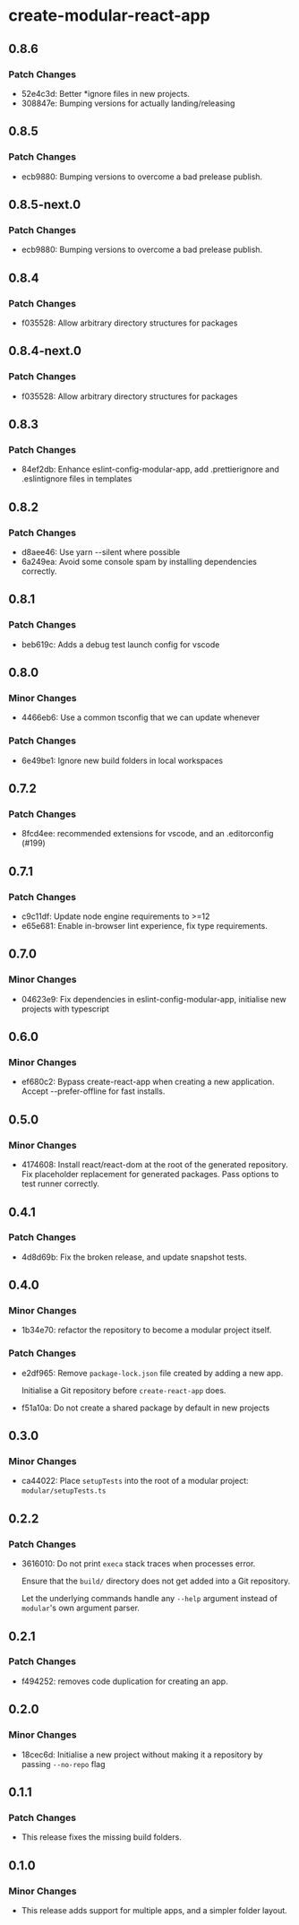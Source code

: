 # create-modular-react-app

## 0.8.6

### Patch Changes

- 52e4c3d: Better \*ignore files in new projects.
- 308847e: Bumping versions for actually landing/releasing

## 0.8.5

### Patch Changes

- ecb9880: Bumping versions to overcome a bad prelease publish.

## 0.8.5-next.0

### Patch Changes

- ecb9880: Bumping versions to overcome a bad prelease publish.

## 0.8.4

### Patch Changes

- f035528: Allow arbitrary directory structures for packages

## 0.8.4-next.0

### Patch Changes

- f035528: Allow arbitrary directory structures for packages

## 0.8.3

### Patch Changes

- 84ef2db: Enhance eslint-config-modular-app, add .prettierignore and
  .eslintignore files in templates

## 0.8.2

### Patch Changes

- d8aee46: Use yarn --silent where possible
- 6a249ea: Avoid some console spam by installing dependencies correctly.

## 0.8.1

### Patch Changes

- beb619c: Adds a debug test launch config for vscode

## 0.8.0

### Minor Changes

- 4466eb6: Use a common tsconfig that we can update whenever

### Patch Changes

- 6e49be1: Ignore new build folders in local workspaces

## 0.7.2

### Patch Changes

- 8fcd4ee: recommended extensions for vscode, and an .editorconfig (#199)

## 0.7.1

### Patch Changes

- c9c11df: Update node engine requirements to >=12
- e65e681: Enable in-browser lint experience, fix type requirements.

## 0.7.0

### Minor Changes

- 04623e9: Fix dependencies in eslint-config-modular-app, initialise new
  projects with typescript

## 0.6.0

### Minor Changes

- ef680c2: Bypass create-react-app when creating a new application. Accept
  --prefer-offline for fast installs.

## 0.5.0

### Minor Changes

- 4174608: Install react/react-dom at the root of the generated repository. Fix
  placeholder replacement for generated packages. Pass options to test runner
  correctly.

## 0.4.1

### Patch Changes

- 4d8d69b: Fix the broken release, and update snapshot tests.

## 0.4.0

### Minor Changes

- 1b34e70: refactor the repository to become a modular project itself.

### Patch Changes

- e2df965: Remove `package-lock.json` file created by adding a new app.

  Initialise a Git repository before `create-react-app` does.

- f51a10a: Do not create a shared package by default in new projects

## 0.3.0

### Minor Changes

- ca44022: Place `setupTests` into the root of a modular project:
  `modular/setupTests.ts`

## 0.2.2

### Patch Changes

- 3616010: Do not print `execa` stack traces when processes error.

  Ensure that the `build/` directory does not get added into a Git repository.

  Let the underlying commands handle any `--help` argument instead of
  `modular`'s own argument parser.

## 0.2.1

### Patch Changes

- f494252: removes code duplication for creating an app.

## 0.2.0

### Minor Changes

- 18cec6d: Initialise a new project without making it a repository by passing
  `--no-repo` flag

## 0.1.1

### Patch Changes

- This release fixes the missing build folders.

## 0.1.0

### Minor Changes

- This release adds support for multiple apps, and a simpler folder layout.
